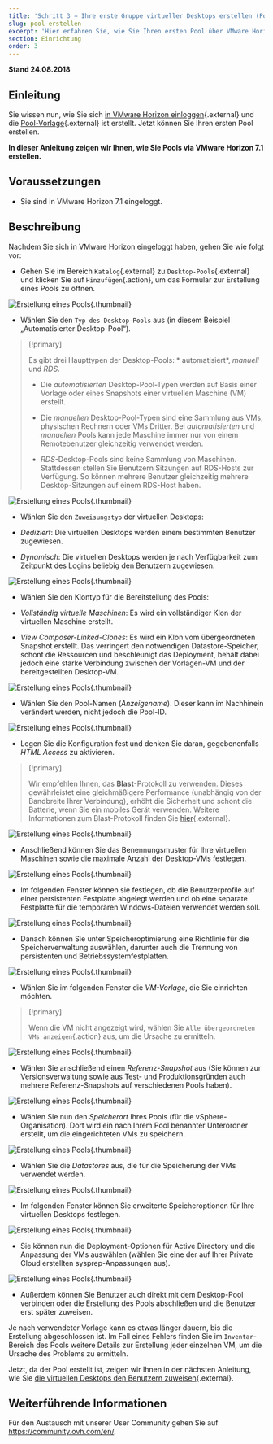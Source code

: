 ```yaml
---
title: 'Schritt 3 − Ihre erste Gruppe virtueller Desktops erstellen (Pool)'
slug: pool-erstellen
excerpt: 'Hier erfahren Sie, wie Sie Ihren ersten Pool über VMware Horizon 7.1 erstellen.'
section: Einrichtung
order: 3
---
```


**Stand 24.08.2018**

## Einleitung

Sie wissen nun, wie Sie sich [in VMware Horizon einloggen](https://docs.ovh.com/de/cloud-desktop-infrastructure/horizon-7-plattform/){.external} und die [Pool-Vorlage](https://docs.ovh.com/de/cloud-desktop-infrastructure/pool-vorlage-erstellen/){.external} ist erstellt. Jetzt können Sie Ihren ersten Pool erstellen.

**In dieser Anleitung zeigen wir Ihnen, wie Sie Pools via VMware Horizon 7.1 erstellen.**



## Voraussetzungen

- Sie sind in VMware Horizon 7.1 eingeloggt.


## Beschreibung

Nachdem Sie sich in VMware Horizon eingeloggt haben, gehen Sie wie folgt vor:

- Gehen Sie im Bereich `Katalog`{.external} zu `Desktop-Pools`{.external} und klicken Sie auf `Hinzufügen`{.action}, um das Formular zur Erstellung eines Pools zu öffnen.

![Erstellung eines Pools](images/1200.png){.thumbnail}

- Wählen Sie den `Typ des Desktop-Pools` aus (in diesem Beispiel „Automatisierter Desktop-Pool“).


> [!primary]
>
> Es gibt drei Haupttypen der Desktop-Pools: * automatisiert*, *manuell* und *RDS*.
> 
> - Die *automatisierten* Desktop-Pool-Typen werden auf Basis einer Vorlage oder eines Snapshots einer virtuellen Maschine (VM) erstellt.
> 
> - Die *manuellen* Desktop-Pool-Typen sind eine Sammlung aus VMs, physischen Rechnern oder VMs Dritter. Bei *automatisierten* und *manuellen* Pools kann jede Maschine immer nur von einem Remotebenutzer gleichzeitig verwendet werden.
>
> - *RDS*-Desktop-Pools sind keine Sammlung von Maschinen. Stattdessen stellen Sie Benutzern Sitzungen auf RDS-Hosts zur Verfügung. So können mehrere Benutzer gleichzeitig mehrere Desktop-Sitzungen auf einem RDS-Host haben.
> 


![Erstellung eines Pools](images/1201.png){.thumbnail}

- Wählen Sie den `Zuweisungstyp` der virtuellen Desktops:

 - *Dediziert*: Die virtuellen Desktops werden einem bestimmten Benutzer zugewiesen.
 - *Dynamisch*: Die virtuellen Desktops werden je nach Verfügbarkeit zum Zeitpunkt des Logins beliebig den Benutzern zugewiesen.

![Erstellung eines Pools](images/1202.png){.thumbnail}

- Wählen Sie den Klontyp für die Bereitstellung des Pools:

 - *Vollständig virtuelle Maschinen*: Es wird ein vollständiger Klon der virtuellen Maschine erstellt.
 - *View Composer-Linked-Clones*: Es wird ein Klon vom übergeordneten Snapshot erstellt. Das verringert den notwendigen Datastore-Speicher, schont die Ressourcen und beschleunigt das Deployment, behält dabei jedoch eine starke Verbindung zwischen der Vorlagen-VM und der bereitgestellten Desktop-VM.

![Erstellung eines Pools](images/1203.png){.thumbnail}

- Wählen Sie den Pool-Namen (*Anzeigename*). Dieser kann im Nachhinein verändert werden, nicht jedoch die Pool-ID.

![Erstellung eines Pools](images/1204.png){.thumbnail}

- Legen Sie die Konfiguration fest und denken Sie daran, gegebenenfalls *HTML Access* zu aktivieren.


> [!primary]
>
> Wir empfehlen Ihnen, das **Blast**-Protokoll zu verwenden. Dieses gewährleistet eine gleichmäßigere Performance (unabhängig von der Bandbreite Ihrer Verbindung), erhöht die Sicherheit und schont die Batterie, wenn Sie ein mobiles Gerät verwenden. Weitere Informationen zum Blast-Protokoll finden Sie [hier](https://docs.vmware.com/de/VMware-Horizon-7/7.2/com.vmware.horizon-view.installation.doc/GUID-F64BAD49-78A0-44FE-97EA-76A56FD022D6.html){.external}.
> 

![Erstellung eines Pools](images/1205.png){.thumbnail}

- Anschließend können Sie das Benennungsmuster für Ihre virtuellen Maschinen sowie die maximale Anzahl der Desktop-VMs festlegen.

![Erstellung eines Pools](images/1206.png){.thumbnail}

- Im folgenden Fenster können sie festlegen, ob die Benutzerprofile auf einer persistenten Festplatte abgelegt werden und ob eine separate Festplatte für die temporären Windows-Dateien verwendet werden soll.

![Erstellung eines Pools](images/1207.png){.thumbnail}

- Danach können Sie unter Speicheroptimierung eine Richtlinie für die Speicherverwaltung auswählen, darunter auch die Trennung von persistenten und Betriebssystemfestplatten.

![Erstellung eines Pools](images/1208.png){.thumbnail}

- Wählen Sie im folgenden Fenster die *VM-Vorlage*, die Sie einrichten möchten.

> [!primary]
>
> Wenn die VM nicht angezeigt wird, wählen Sie `Alle übergeordneten VMs anzeigen`{.action} aus, um die Ursache zu ermitteln.
> 

![Erstellung eines Pools](images/1209.png){.thumbnail}

- Wählen Sie anschließend einen *Referenz-Snapshot* aus (Sie können zur Versionsverwaltung sowie aus Test- und Produktionsgründen auch mehrere Referenz-Snapshots auf verschiedenen Pools haben).

![Erstellung eines Pools](images/1210.png){.thumbnail}

- Wählen Sie nun den *Speicherort* Ihres Pools (für die vSphere-Organisation). Dort wird ein nach Ihrem Pool benannter Unterordner erstellt, um die eingerichteten VMs zu speichern.

![Erstellung eines Pools](images/1211.png){.thumbnail}

- Wählen Sie die *Datastores* aus, die für die Speicherung der VMs verwendet werden.

![Erstellung eines Pools](images/1212.png){.thumbnail}

- Im folgenden Fenster können Sie erweiterte Speicheroptionen für Ihre virtuellen Desktops festlegen.

![Erstellung eines Pools](images/1213.png){.thumbnail}

- Sie können nun die Deployment-Optionen für Active Directory und die Anpassung der VMs auswählen (wählen Sie eine der auf Ihrer Private Cloud erstellten sysprep-Anpassungen aus).

![Erstellung eines Pools](images/1214.png){.thumbnail}

- Außerdem können Sie Benutzer auch direkt mit dem Desktop-Pool verbinden oder die Erstellung des Pools abschließen und die Benutzer erst später zuweisen.

Je nach verwendeter Vorlage kann es etwas länger dauern, bis die Erstellung abgeschlossen ist. Im Fall eines Fehlers finden Sie im `Inventar`-Bereich des Pools weitere Details zur Erstellung jeder einzelnen VM, um die Ursache des Problems zu ermitteln.

Jetzt, da der Pool erstellt ist, zeigen wir Ihnen in der nächsten Anleitung, wie Sie [die virtuellen Desktops den Benutzern zuweisen](https://docs.ovh.com/de/cloud-desktop-infrastructure/virtuelle-desktops-zuweisen){.external}.


## Weiterführende Informationen

Für den Austausch mit unserer User Community gehen Sie auf <https://community.ovh.com/en/>.